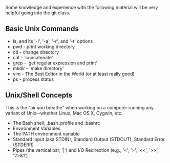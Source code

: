 Some knowledge and experience with the following material will be very helpful going into the git class.

## Basic Unix Commands
* ls, and its '-l', '-a', '-r', and '-t' options
* pwd - print working directory
* cd  - change directory
* cat - 'concatenate'
* grep - 'get regular expression and print'
* mkdir - 'make directory'
* vim - The Best Editor in the World (or at least really good)
* ps - process status

## Unix/Shell Concepts
This is the "air you breathe" when working on a computer running any variant of Unix--whether Linux, Mac OS X, Cygwin, etc.
* The Bash shell; .bash_profile and .bashrc
* Environment Variables
* The PATH environment variable
* Standard Input (aka STDIN), Standard Output (STDOUT), Standard Error (STDERR)
* Pipes (the vertical bar, '|') and I/O Redirection (e.g., '<', '>', '<<', '>>', '2>&1')
